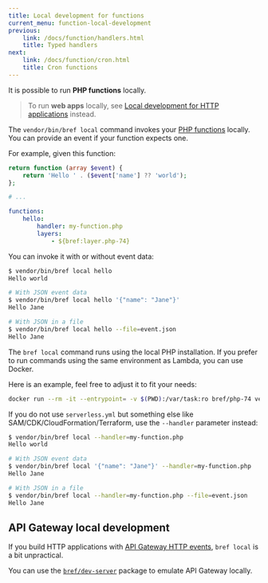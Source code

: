 ```yaml
---
title: Local development for functions
current_menu: function-local-development
previous:
    link: /docs/function/handlers.html
    title: Typed handlers
next:
    link: /docs/function/cron.html
    title: Cron functions
---
```


It is possible to run **PHP functions** locally.

> To run **web apps** locally, see [Local development for HTTP applications](/docs/web-apps/local-development.md) instead.

The `vendor/bin/bref local` command invokes your [PHP functions](/docs/runtimes/function.md) locally. You can provide an event if your function expects one.

For example, given this function:

```php
return function (array $event) {
    return 'Hello ' . ($event['name'] ?? 'world');
};
```

```yaml
# ...

functions:
    hello:
        handler: my-function.php
        layers:
            - ${bref:layer.php-74}
```

You can invoke it with or without event data:

```bash
$ vendor/bin/bref local hello
Hello world

# With JSON event data
$ vendor/bin/bref local hello '{"name": "Jane"}'
Hello Jane

# With JSON in a file
$ vendor/bin/bref local hello --file=event.json
Hello Jane
```

The `bref local` command runs using the local PHP installation. If you prefer to run commands using the same environment as Lambda, you can use Docker.

Here is an example, feel free to adjust it to fit your needs:

```bash
docker run --rm -it --entrypoint= -v $(PWD):/var/task:ro bref/php-74 vendor/bin/bref local hello
```

If you do not use `serverless.yml` but something else like SAM/CDK/CloudFormation/Terraform, use the `--handler` parameter instead:

```bash
$ vendor/bin/bref local --handler=my-function.php
Hello world

# With JSON event data
$ vendor/bin/bref local '{"name": "Jane"}' --handler=my-function.php
Hello Jane

# With JSON in a file
$ vendor/bin/bref local --handler=my-function.php --file=event.json
Hello Jane
```

## API Gateway local development

If you build HTTP applications with [API Gateway HTTP events](handlers.md#api-gateway-http-events), `bref local` is a bit unpractical.

You can use the [`bref/dev-server`](https://github.com/brefphp/dev-server) package to emulate API Gateway locally.
